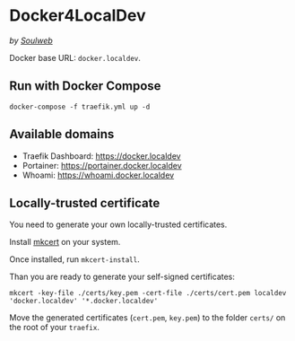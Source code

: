 # Docker4LocalDev

_by [Soulweb](https://soulweb.it)_

Docker base URL: `docker.localdev`.

## Run with Docker Compose

`docker-compose -f traefik.yml up -d`

## Available domains

* Traefik Dashboard: https://docker.localdev
* Portainer: https://portainer.docker.localdev
* Whoami: https://whoami.docker.localdev

## Locally-trusted certificate

You need to generate your own locally-trusted certificates.

Install [mkcert](https://github.com/FiloSottile/mkcert) on your system.

Once installed, run `mkcert-install`.

Than you are ready to generate your self-signed certificates:

`mkcert -key-file ./certs/key.pem -cert-file ./certs/cert.pem localdev 'docker.localdev' '*.docker.localdev'`

Move the generated certificates (`cert.pem`, `key.pem`) to the folder `certs/` on the root of your `traefix`.
